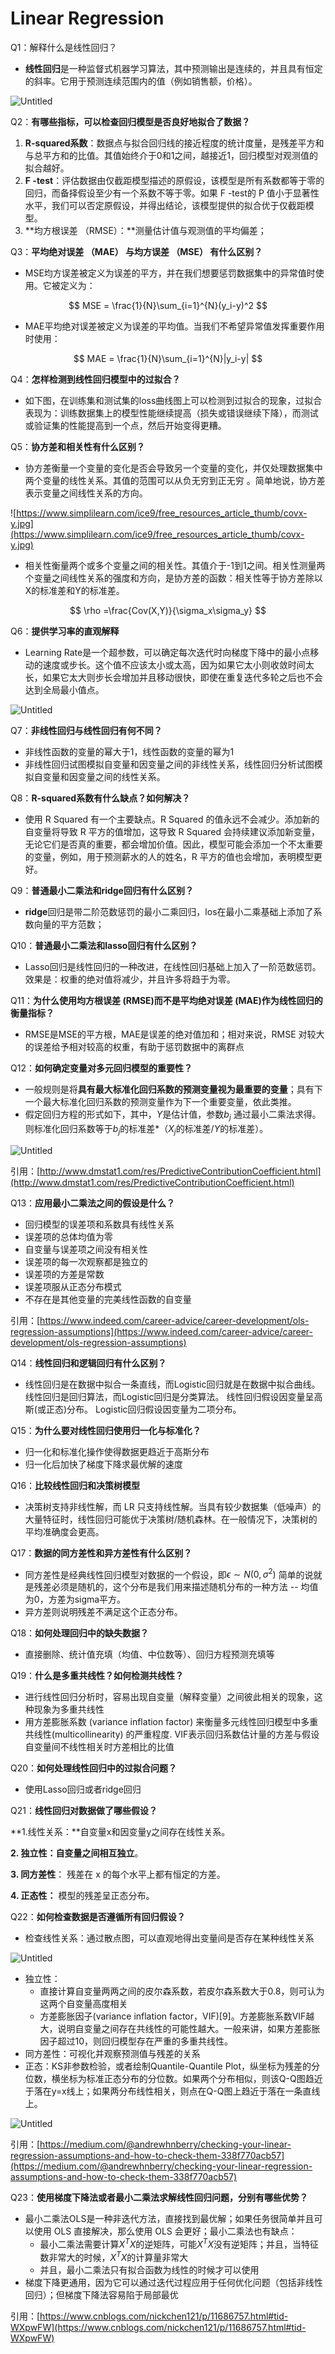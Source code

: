 # Linear Regression

Q1：解释什么是线性回归？

- **线性回归**是一种监督式机器学习算法，其中预测输出是连续的，并且具有恒定的斜率。它用于预测连续范围内的值（例如销售额，价格）。

![Untitled](Linear%20Regression%20b1b2eee46c224b2e8d58829db5d4a414/Untitled.png)

Q2：****有哪些指标，可以检查回归模型是否良好地拟合了数据？****

1. **R-squared系数**：数据点与拟合回归线的接近程度的统计度量，是残差平方和与总平方和的比值。其值始终介于0和1之间，越接近1，回归模型对观测值的拟合越好。
2. **F -test**：评估数据由仅截距模型描述的原假设，该模型是所有系数都等于零的回归，而备择假设至少有一个系数不等于零。如果 F -test的 P 值小于显著性水平，我们可以否定原假设，并得出结论，该模型提供的拟合优于仅截距模型。
3. **均方根误差 （RMSE）：**测量估计值与观测值的平均偏差；

Q3：****平均绝对误差 （MAE） 与均方误差 （MSE） 有什么区别？****

- MSE均方误差被定义为误差的平方，并在我们想要惩罚数据集中的异常值时使用。它被定义为：

$$
MSE = \frac{1}{N}\sum_{i=1}^{N}(y_i-y)^2
$$

- MAE平均绝对误差被定义为误差的平均值。当我们不希望异常值发挥重要作用时使用：

$$
MAE = \frac{1}{N}\sum_{i=1}^{N}|y_i-y|
$$

Q4：**怎样检测到线性回归模型中的过拟合？**

- 如下图，在训练集和测试集的loss曲线图上可以检测到过拟合的现象，过拟合表现为：训练数据集上的模型性能继续提高（损失或错误继续下降），而测试或验证集的性能提高到一个点，然后开始变得更糟。

Q5：**协方差和相关性有什么区别？**

- 协方差衡量一个变量的变化是否会导致另一个变量的变化，并仅处理数据集中两个变量的线性关系。其值的范围可以从负无穷到正无穷 。简单地说，协方差表示变量之间线性关系的方向。

![https://www.simplilearn.com/ice9/free_resources_article_thumb/covx-y.jpg](https://www.simplilearn.com/ice9/free_resources_article_thumb/covx-y.jpg)

- 相关性衡量两个或多个变量之间的相关性。其值介于-1到1之间。相关性测量两个变量之间线性关系的强度和方向，是协方差的函数：相关性等于协方差除以X的标准差和Y的标准差。

$$
\rho =\frac{Cov(X,Y)}{\sigma_x\sigma_y}
$$

Q6：**提供学习率的直观解释**

- Learning Rate是一个超参数，可以确定每次迭代时向梯度下降中的最小点移动的速度或步长。这个值不应该太小或太高，因为如果它太小则收敛时间太长，如果它太大则步长会增加并且移动很快，即使在重复迭代多轮之后也不会达到全局最小值点。

![Untitled](Linear%20Regression%20b1b2eee46c224b2e8d58829db5d4a414/Untitled%201.png)

Q7：**非线性回归与线性回归有何不同？**

- 非线性函数的变量的幂大于1，线性函数的变量的幂为1
- 非线性回归试图模拟自变量和因变量之间的非线性关系，线性回归分析试图模拟自变量和因变量之间的线性关系。

Q8：**R-squared系数有什么缺点？如何解决？**

- 使用 R Squared 有一个主要缺点。R Squared 的值永远不会减少。添加新的自变量将导致 R 平方的值增加，这导致 R Squared 会持续建议添加新变量，无论它们是否真的重要，都会增加价值。因此，模型可能会添加一个不太重要的变量，例如，用于预测薪水的人的姓名，R 平方的值也会增加，表明模型更好。

Q9：**普通最小二乘法和ridge回归有什么区别？**

- **ridge**回归是带二阶范数惩罚的最小二乘回归，los在最小二乘基础上添加了系数向量的平方范数；

Q10：****普通最小二乘法和lasso回归有什么区别？****

- Lasso回归是线性回归的一种改进，在线性回归基础上加入了一阶范数惩罚。效果是：权重的绝对值将减少，并且许多将趋于为零。

Q11：****为什么使用均方根误差 (RMSE)而不是平均绝对误差 (MAE)作为线性回归的衡量指标？****

- RMSE是MSE的平方根，MAE是误差的绝对值加和；相对来说，RMSE 对较大的误差给予相对较高的权重，有助于惩罚数据中的离群点

Q12：**如何确定变量对多元回归模型的重要性？**

- 一般规则是将**具有最大标准化回归系数的预测变量视为最重要的变量**；具有下一个最大标准化回归系数的预测变量作为下一个重要变量，依此类推。
- 假定回归方程的形式如下，其中，$Y$是估计值，参数$b_j$ 通过最小二乘法求得。则标准化回归系数等于$b_j$的标准差*（$X_j$的标准差/$Y$的标准差）。

![Untitled](Linear%20Regression%20b1b2eee46c224b2e8d58829db5d4a414/Untitled%202.png)

引用：[http://www.dmstat1.com/res/PredictiveContributionCoefficient.html](http://www.dmstat1.com/res/PredictiveContributionCoefficient.html)

Q13：**应用最小二乘法之间的假设是什么？**

- 回归模型的误差项和系数具有线性关系
- 误差项的总体均值为零
- 自变量与误差项之间没有相关性
- 误差项的每一次观察都是独立的
- 误差项的方差是常数
- 误差项服从正态分布模式
- 不存在是其他变量的完美线性函数的自变量

引用：[https://www.indeed.com/career-advice/career-development/ols-regression-assumptions](https://www.indeed.com/career-advice/career-development/ols-regression-assumptions)

Q14：**线性回归和逻辑回归有什么区别？**

- 线性回归是在数据中拟合一条直线，而Logistic回归就是在数据中拟合曲线。 线性回归是回归算法，而Logistic回归是分类算法。 线性回归假设因变量呈高斯(或正态)分布。 Logistic回归假设因变量为二项分布。

Q15：****为什么要对线性回归使用归一化与标准化？****

- 归一化和标准化操作使得数据更趋近于高斯分布
- 归一化后加快了梯度下降求最优解的速度

Q16：**比较线性回归和决策树模型**

- 决策树支持非线性解，而 LR 只支持线性解。当具有较少数据集（低噪声）的大量特征时，线性回归可能优于决策树/随机森林。在一般情况下，决策树的平均准确度会更高。

Q17：**数据的同方差性和异方差性有什么区别？**

- 同方差性是经典线性回归模型对数据的一个假设，即$\epsilon \sim N(0, \sigma^2)$ 简单的说就是残差必须是随机的，这个分布是我们用来描述随机分布的一种方法 -- 均值为0，方差为sigma平方。
- 异方差则说明残差不满足这个正态分布。

Q18：**如何处理回归中的缺失数据？**

- 直接删除、统计值充填（均值、中位数等）、回归方程预测充填等

Q19：****什么是多重共线性？如何检测共线性？****

- 进行线性回归分析时，容易出现自变量（解释变量）之间彼此相关的现象，这种现象为多重共线性
- 用方差膨胀系数 (variance inflation factor) 来衡量多元线性回归模型中多重共线性(multicollinearity) 的严重程度. VIF表示回归系数估计量的方差与假设自变量间不线性相关时方差相比的比值

Q20：**如何处理线性回归中的过拟合问题？**

- 使用Lasso回归或者ridge回归

Q21：**线性回归对数据做了哪些假设？**

**1.线性关系：**自变量x和因变量y之间存在线性关系。

**2. 独立性：自变量之间相互独立**。

**3. 同方差性**： 残差在 x 的每个水平上都有恒定的方差。

**4. 正态性：** 模型的残差呈正态分布。

Q22：****如何检查数据是否遵循所有回归假设？****

- 检查线性关系：通过散点图，可以直观地得出变量间是否存在某种线性关系

![Untitled](Linear%20Regression%20b1b2eee46c224b2e8d58829db5d4a414/Untitled%203.png)

- 独立性：
    - 直接计算自变量两两之间的皮尔森系数，若皮尔森系数大于0.8，则可认为这两个自变量高度相关
    - 方差膨胀因子(variance inflation factor，VIF)[9]。方差膨胀系数VIF越大，说明自变量之间存在共线性的可能性越大。一般来讲，如果方差膨胀因子超过10，则回归模型存在严重的多重共线性。
- 同方差性：可视化并观察预测值与残差的关系
- 正态：KS非参数检验，或者绘制Quantile-Quantile Plot，纵坐标为残差的分位数，横坐标为标准正态分布的分位数。如果两个分布相似，则该Q-Q图趋近于落在y=x线上；如果两分布线性相关，则点在Q-Q图上趋近于落在一条直线上。

![Untitled](Linear%20Regression%20b1b2eee46c224b2e8d58829db5d4a414/Untitled%204.png)

引用：[https://medium.com/@andrewhnberry/checking-your-linear-regression-assumptions-and-how-to-check-them-338f770acb57](https://medium.com/@andrewhnberry/checking-your-linear-regression-assumptions-and-how-to-check-them-338f770acb57)

Q23：**使用梯度下降法或者最小二乘法求解线性回归问题，分别有哪些优势？**

- 最小二乘法OLS是一种非迭代方法，直接找到最优解；如果任务很简单并且可以使用 OLS 直接解决，那么使用 OLS 会更好；最小二乘法也有缺点：
    - 最小二乘法需要计算$X^TX$的逆矩阵，可能$X^TX$没有逆矩阵；并且，当特征数非常大的时候，$X^TX$的计算量非常大
    - 并且，最小二乘法只有拟合函数为线性的时候才可以使用
- 梯度下降更通用，因为它可以通过迭代过程应用于任何优化问题（包括非线性回归）；但梯度下降法容易陷于局部最优

引用：[https://www.cnblogs.com/nickchen121/p/11686757.html#tid-WXpwFW](https://www.cnblogs.com/nickchen121/p/11686757.html#tid-WXpwFW)
